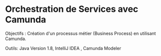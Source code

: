 # Orchestration de Services avec Camunda


Objectifs :
Création d'un processus métier (Business Process) en utilisant Camunda.

Outils:
Java Version 1.8, 
IntelliJ IDEA ,
Camunda Modeler
